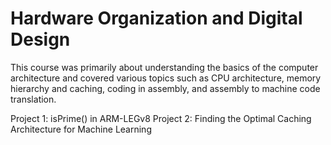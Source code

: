 # Hardware Organization and Digital Design
This course was primarily about understanding the basics of the computer architecture and covered various topics such as CPU architecture, memory hierarchy and caching, coding in assembly, and assembly to machine code translation.

Project 1: isPrime() in ARM-LEGv8
Project 2: Finding the Optimal Caching Architecture for Machine Learning  

